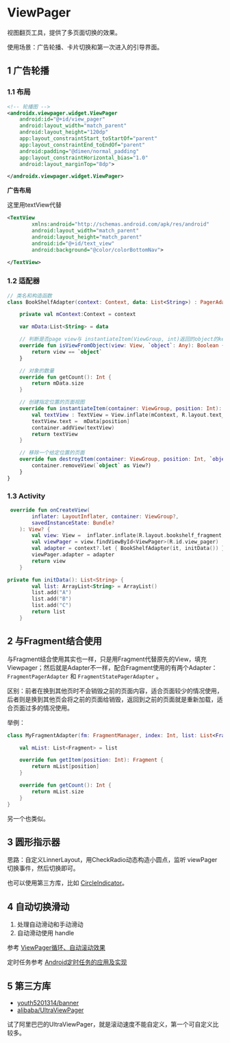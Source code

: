 # ViewPager

视图翻页工具，提供了多页面切换的效果。

使用场景：广告轮播、卡片切换和第一次进入的引导界面。

## 1 广告轮播

### 1.1 布局

```xml
<!-- 轮播图 -->
<androidx.viewpager.widget.ViewPager
    android:id="@+id/view_pager"
    android:layout_width="match_parent"
    android:layout_height="120dp"
    app:layout_constraintStart_toStartOf="parent"
    app:layout_constraintEnd_toEndOf="parent"
    android:padding="@dimen/normal_padding"
    app:layout_constraintHorizontal_bias="1.0" 
    android:layout_marginTop="8dp">

</androidx.viewpager.widget.ViewPager>
```

**广告布局**

这里用textView代替

```xml
<TextView
        xmlns:android="http://schemas.android.com/apk/res/android"
        android:layout_width="match_parent"
        android:layout_height="match_parent"
        android:id="@+id/text_view"
        android:background="@color/colorBottomNav">

</TextView>
```

### 1.2 适配器

```kotlin
// 类名和构造函数
class BookShelfAdapter(context: Context, data: List<String>) : PagerAdapter() {

    private val mContext:Context = context

    var mData:List<String> = data

    // 判断是否page view与 instantiateItem(ViewGroup, int)返回的object的key 是否相同，以提供给其他的函数使用
    override fun isViewFromObject(view: View, `object`: Any): Boolean {
        return view == `object`
    }

    // 对象的数量
    override fun getCount(): Int {
        return mData.size
    }

    // 创建指定位置的页面视图
    override fun instantiateItem(container: ViewGroup, position: Int): Any {
        val textView : TextView = View.inflate(mContext, R.layout.text_view, null) as TextView
        textView.text =  mData[position]
        container.addView(textView)
        return textView
    }

    // 移除一个给定位置的页面
    override fun destroyItem(container: ViewGroup, position: Int, `object`: Any) {
        container.removeView(`object` as View?)
    }
}
```

### 1.3 Activity

```kotlin
 override fun onCreateView(
        inflater: LayoutInflater, container: ViewGroup?,
        savedInstanceState: Bundle?
    ): View? {
        val view: View =  inflater.inflate(R.layout.bookshelf_fragment, container, false)
        val viewPager = view.findViewById<ViewPager>(R.id.view_pager)
        val adapter = context?.let { BookShelfAdapter(it, initData()) }
        viewPager.adapter = adapter
        return view
    }

private fun initData(): List<String> {
        val list: ArrayList<String> = ArrayList()
        list.add("A")
        list.add("B")
        list.add("C")
        return list
    }
```

## 2 与Fragment结合使用

与Fragment结合使用其实也一样，只是用Fragment代替原先的View，填充Viewpager；然后就是Adapter不一样，配合Fragment使用的有两个Adapter： `FragmentPagerAdapter` 和 `FragmentStatePagerAdapter` 。

区别：前者在换到其他页时不会销毁之前的页面内容，适合页面较少的情况使用，后者则是换到其他页会将之前的页面给销毁，返回到之前的页面就是重新加载，适合页面过多的情况使用。

举例：

```kotlin
class MyFragmentAdapter(fm: FragmentManager, index: Int, list: List<Fragment>) : FragmentPagerAdapter(fm, index) {

    val mList: List<Fragment> = list

    override fun getItem(position: Int): Fragment {
        return mList[position]
    }

    override fun getCount(): Int {
        return mList.size
    }
}
```

另一个也类似。

## 3 圆形指示器

思路：自定义LinnerLayout，用CheckRadio动态构造小圆点，监听 viewPager 切换事件，然后切换即可。

也可以使用第三方库，比如 [CircleIndicator](https://github.com/ongakuer/CircleIndicator)。

## 4 自动切换滑动

1. 处理自动滑动和手动滑动
2. 自动滑动使用 handle

参考 [ViewPager循环、自动滚动效果](https://www.jianshu.com/p/58f356eaa6e9)

定时任务参考 [Android定时任务的应用及实现](https://www.jianshu.com/p/9304c8faf79f)

## 5 第三方库

- [youth5201314/banner](https://github.com/youth5201314/banner)
- [alibaba/UltraViewPager](https://github.com/alibaba/UltraViewPager)

试了阿里巴巴的UltraViewPager，就是滚动速度不能自定义，第一个可自定义比较多。